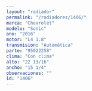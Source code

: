 ```yaml
---
layout: "radiador"
permalink: "/radiadores/1406/"
marca: "Chevrolet"
modelo: "Sonic"
ano: "2016"
motor: "L4 1.8"
transmision: "Automática"
parte: "95022258"
clima: "Con clima"
alto: "22 13/16"
ancho: "15 1/4"
observaciones: ""
id: "1406"
---
```



